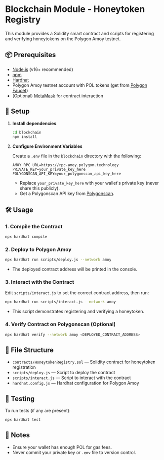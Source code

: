 # Blockchain Module - Honeytoken Registry

This module provides a Solidity smart contract and scripts for registering and verifying honeytokens on the Polygon Amoy testnet.

## 📦 Prerequisites

- [Node.js](https://nodejs.org/) (v16+ recommended)
- [npm](https://www.npmjs.com/)
- [Hardhat](https://hardhat.org/)
- Polygon Amoy testnet account with POL tokens (get from [Polygon Faucet](https://faucet.polygon.technology/))
- (Optional) [MetaMask](https://metamask.io/) for contract interaction

## 🚀 Setup

1. **Install dependencies**
   ```bash
   cd blockchain
   npm install
   ```

2. **Configure Environment Variables**

   Create a `.env` file in the `blockchain` directory with the following:
   ```
   AMOY_RPC_URL=https://rpc-amoy.polygon.technology
   PRIVATE_KEY=your_private_key_here
   POLYGONSCAN_API_KEY=your_polygonscan_api_key_here
   ```
   - Replace `your_private_key_here` with your wallet's private key (never share this publicly).
   - Get a Polygonscan API key from [Polygonscan](https://polygonscan.com/myapikey).

## 🛠️ Usage

### 1. Compile the Contract

```bash
npx hardhat compile
```

### 2. Deploy to Polygon Amoy

```bash
npx hardhat run scripts/deploy.js --network amoy
```
- The deployed contract address will be printed in the console.

### 3. Interact with the Contract

Edit `scripts/interact.js` to set the correct contract address, then run:
```bash
npx hardhat run scripts/interact.js --network amoy
```
- This script demonstrates registering and verifying a honeytoken.

### 4. Verify Contract on Polygonscan (Optional)

```bash
npx hardhat verify --network amoy <DEPLOYED_CONTRACT_ADDRESS>
```

## 📂 File Structure

- `contracts/HoneytokenRegistry.sol` — Solidity contract for honeytoken registration
- `scripts/deploy.js` — Script to deploy the contract
- `scripts/interact.js` — Script to interact with the contract
- `hardhat.config.js` — Hardhat configuration for Polygon Amoy

## 🧪 Testing

To run tests (if any are present):
```bash
npx hardhat test
```

## 📝 Notes

- Ensure your wallet has enough POL for gas fees.
- Never commit your private key or `.env` file to version control.
